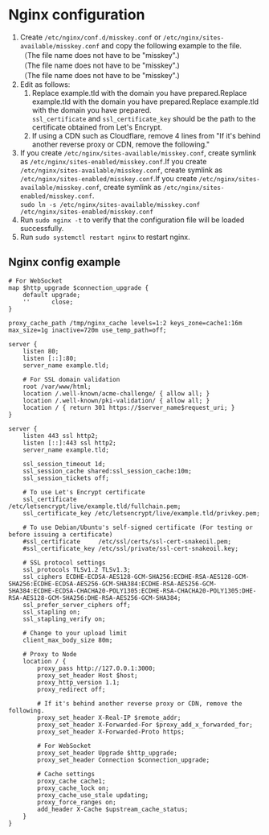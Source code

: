 # Nginx configuration

1. Create `/etc/nginx/conf.d/misskey.conf` or `/etc/nginx/sites-available/misskey.conf` and copy the following example to the file.\
   （The file name does not have to be "misskey".)\
   （The file name does not have to be "misskey".)\
   （The file name does not have to be "misskey".)
2. Edit as follows:
   1. Replace example.tld with the domain you have prepared.Replace example.tld with the domain you have prepared.Replace example.tld with the domain you have prepared.\
      `ssl_certificate` and `ssl_certificate_key` should be the path to the certificate obtained from Let's Encrypt.
   2. If using a CDN such as Cloudflare, remove 4 lines from "If it's behind another reverse proxy or CDN, remove the following."
3. If you create `/etc/nginx/sites-available/misskey.conf`, create symlink as `/etc/nginx/sites-enabled/misskey.conf`.If you create `/etc/nginx/sites-available/misskey.conf`, create symlink as `/etc/nginx/sites-enabled/misskey.conf`.If you create `/etc/nginx/sites-available/misskey.conf`, create symlink as `/etc/nginx/sites-enabled/misskey.conf`.\
   `sudo ln -s /etc/nginx/sites-available/misskey.conf /etc/nginx/sites-enabled/misskey.conf`
4. Run `sudo nginx -t` to verify that the configuration file will be loaded successfully.
5. Run `sudo systemctl restart nginx` to restart nginx.

## Nginx config example

```nginx
# For WebSocket
map $http_upgrade $connection_upgrade {
    default upgrade;
    ''      close;
}

proxy_cache_path /tmp/nginx_cache levels=1:2 keys_zone=cache1:16m max_size=1g inactive=720m use_temp_path=off;

server {
    listen 80;
    listen [::]:80;
    server_name example.tld;

    # For SSL domain validation
    root /var/www/html;
    location /.well-known/acme-challenge/ { allow all; }
    location /.well-known/pki-validation/ { allow all; }
    location / { return 301 https://$server_name$request_uri; }
}

server {
    listen 443 ssl http2;
    listen [::]:443 ssl http2;
    server_name example.tld;

    ssl_session_timeout 1d;
    ssl_session_cache shared:ssl_session_cache:10m;
    ssl_session_tickets off;

    # To use Let's Encrypt certificate
    ssl_certificate     /etc/letsencrypt/live/example.tld/fullchain.pem;
    ssl_certificate_key /etc/letsencrypt/live/example.tld/privkey.pem;

    # To use Debian/Ubuntu's self-signed certificate (For testing or before issuing a certificate)
    #ssl_certificate     /etc/ssl/certs/ssl-cert-snakeoil.pem;
    #ssl_certificate_key /etc/ssl/private/ssl-cert-snakeoil.key;

    # SSL protocol settings
    ssl_protocols TLSv1.2 TLSv1.3;
    ssl_ciphers ECDHE-ECDSA-AES128-GCM-SHA256:ECDHE-RSA-AES128-GCM-SHA256:ECDHE-ECDSA-AES256-GCM-SHA384:ECDHE-RSA-AES256-GCM-SHA384:ECDHE-ECDSA-CHACHA20-POLY1305:ECDHE-RSA-CHACHA20-POLY1305:DHE-RSA-AES128-GCM-SHA256:DHE-RSA-AES256-GCM-SHA384;
    ssl_prefer_server_ciphers off;
    ssl_stapling on;
    ssl_stapling_verify on;

    # Change to your upload limit
    client_max_body_size 80m;

    # Proxy to Node
    location / {
        proxy_pass http://127.0.0.1:3000;
        proxy_set_header Host $host;
        proxy_http_version 1.1;
        proxy_redirect off;

        # If it's behind another reverse proxy or CDN, remove the following.
        proxy_set_header X-Real-IP $remote_addr;
        proxy_set_header X-Forwarded-For $proxy_add_x_forwarded_for;
        proxy_set_header X-Forwarded-Proto https;

        # For WebSocket
        proxy_set_header Upgrade $http_upgrade;
        proxy_set_header Connection $connection_upgrade;

        # Cache settings
        proxy_cache cache1;
        proxy_cache_lock on;
        proxy_cache_use_stale updating;
        proxy_force_ranges on;
        add_header X-Cache $upstream_cache_status;
    }
}
```
